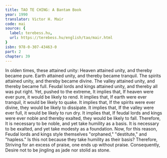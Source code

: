 ```yaml
---
title: TAO TE CHING: A Bantam Book
year: 1990
translator: Victor H. Mair
code: mai
source: {
  label: terebess.hu,
  url: https://terebess.hu/english/tao/mair.html
}
isbn: 978-0-307-43463-0
part: 2
chapter: 39
---
```

In olden times, these attained unity:
Heaven attained unity, and thereby became pure.
Earth attained unity, and thereby became tranquil.
The spirits attained unity, and thereby became divine.
The valley attained unity, and thereby became full.
Feudal lords and kings attained unity, and thereby all was put right.
Yet, pushed to the extreme,
It implies that,
If heaven were ever pure, it would be likely to rend.
It implies that,
If earth were ever tranquil, it would be likely to quake.
It implies that,
If the spirits were ever divine, they would be likely to dissipate.
It implies that,
If the valley were ever full, it would be likely to run dry.
It implies that,
If feudal lords and kings were ever noble and thereby exalted, they would be likely to fall.
Therefore,
It is necessary to be noble, and yet take humility as a basis.
It is necessary to be exalted, and yet take modesty as a foundation.
Now, for this reason,
Feudal lords and kings style themselves
"orphaned," "destitute," and "hapless."
Is this not because they take humility as their basis?
Therefore,
Striving for an excess of praise, one ends up without praise.
Consequently,
Desire not to be jingling as jade nor stolid as stone.